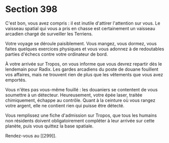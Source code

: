 # Section 398

C'est bon, vous avez compris : il est inutile d'attirer l'attention sur vous. Le vaisseau spatial qui vous a pris en chasse est certainement un vaisseau arcadien chargé de surveiller les Terriens.

Votre voyage se déroule paisiblement. Vous mangez, vous dormez, vous faites quelques exercices physiques et vous vous adonnez à de redoutables parties d'échecs contre votre ordinateur de bord. 

À votre arrivée sur Tropos, on vous informe que vous devrez repartir dès le lendemain pour Radix. Les gardes arcadiens du poste de douane fouillent vos affaires, mais ne trouvent rien de plus que les vêtements que vous avez emportés. 

Vous n'êtes pas vous-même fouillé : les douaniers se contentent de vous soumettre à un détecteur. Heureusement, votre épée laser, traitée chimiquement, échappe au contrôle. Quant à la ceinture où vous rangez votre argent, elle ne contient rien qui puisse être détecté.

Vous remplissez une fiche d'admission sur Tropos, que tous les humains non résidents doivent obligatoirement compléter à leur arrivée sur cette planète, puis vous quittez la base spatiale.

Rendez-vous au [[299]].